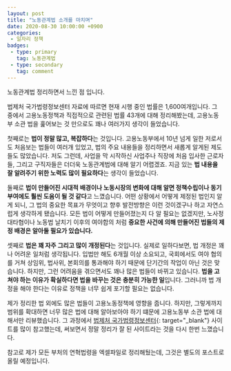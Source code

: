 ```yaml
---
layout: post
title: "노동관계법 소개를 마치며"
date: 2020-08-30 10:00:00 +0900
categories: 
 - 일자리 정책
badges:
 - type: primary
   tag: 노동관계법
 - type: secondary
   tag: comment
---
```


노동관계법 정리하면서 느낀 점 입니다.

<!--more-->

법제처 국가법령정보센터 자료에 따르면 현재 시행 중인 법률은 1,600여개입니다. 그 중에서 고용노동정책과 직접적으로 관련된 법률 43개에 대해 정리해봤는데,
고용노동부 소관 법을 훑어보는 것 만으로도 꽤나 여러가지 생각이 들었습니다.

첫째로는 **법이 정말 많고, 복잡하다**는 것입니다.
고용노동부에서 10년 넘게 일한 저로서도 처음보는 법들이 여러개 있었고, 법의 주요 내용들을 정리하면서 새롭게 알게된 제도들도 많았습니다.
저도 그런데, 사업을 막 시작하신 사업주나 직장에 처음 입사한 근로자들, 그리고 구직자들은 더더욱 노동관계법에 대해 알기 어렵겠죠.
지금 있는 **법 내용을 잘 알려주기 위한 노력도 많이 필요하다**는 생각이 들었습니다.

둘째로 **법이 만들어진 시대적 배경이나 노동시장의 변화에 대해 알면 정책수립이나 동기부여에도 훨씬 도움이 될 것 같다**고 느꼈습니다.
어떤 상황에서 어떻게 제정된 법인지 알게 되니, 그 법의 중요한 목표가 무엇이고 향후 발전방향은 이런 것이겠구나 하고 자연스럽게 생각하게 됐습니다.
모든 법이 어떻게 만들어졌는지 다 알 필요는 없겠지만, 노사정대타협이나 노동법 날치기 이후의 여야합의 처럼 **중요한 사건에 의해 만들어진 법들의 제정 배경은 알아둘 필요가 있습니다.**

셋째로 **법은 꽤 자주 그리고 많이 개정된다**는 것입니다.
실제로 일하다보면, 법 개정은 꽤나 어려운 일처럼 생각됩니다. 입법만 해도 6개월 이상 소요되고, 국회에서도 여야 협의를 거쳐 상임위, 법사위, 본회의를 통과해야 하기 때문에 단기간의 작업이 아닌 것은 맞습니다. 
하지만, 그런 어려움을 겪으면서도 꽤나 많은 법들이 바뀌고 있습니다. **법을 고쳐야 하는 이유가 확실하다면 법을 바꾸는 것은 충분히 가능한 일**입니다.
그러니까 법 개정을 해야 한다는 이유로 정책을 너무 쉽게 포기할 필요는 없습니다.

제가 정리한 법 외에도 많은 법들이 고용노동정책에 영향을 줍니다. 하지만, 그렇게까지 범위를 확대하면 너무 많은 법에 대해 알아보아야 하기 떄문에 고용노동부 소관 법에 대해서만 리뷰했습니다.
그 과정에서 [법제처 국가법령정보센터](http://www.law.go.kr/LSW/main.html){: target="_blank"} 사이트를 많이 참고했는데, 써보면서 정말 정리가 잘 된 사이트라는 것을 다시 한번 느꼈습니다.

참고로 제가 모든 부처의 연혁법령을 엑셀파일로 정리해뒀는데, 그것은 별도의 포스트로 올릴 예정입니다.
